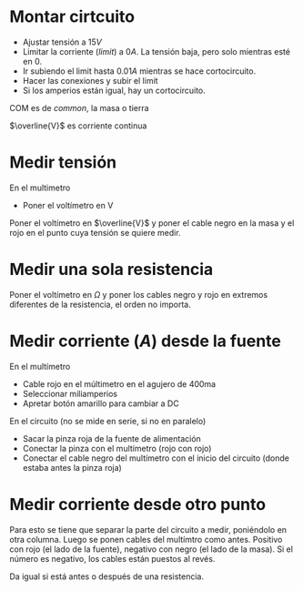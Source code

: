 
# Montar cirtcuito
- Ajustar tensión a 15$V$
- Limitar la corriente (*limit*) a 0$A$. La tensión baja, pero solo mientras esté en 0.
- Ir subiendo el limit hasta 0.01$A$ mientras se hace cortocircuito.
- Hacer las conexiones y subir el limit
- Si los amperios están igual, hay un cortocircuito.

COM es de *common*, la masa o tierra

$\overline{V}$ es corriente continua


# Medir tensión

En el multimetro
- Poner el voltímetro en V



Poner el voltímetro en $\overline{V}$ y poner el cable negro en la masa y el rojo en el punto cuya tensión se quiere medir.

# Medir una sola resistencia

Poner el voltímetro en $\Omega$ y poner los cables negro y rojo en extremos diferentes de la resistencia, el orden no importa.

# Medir corriente ($A$) desde la fuente

En el multímetro
- Cable rojo en el múltimetro en el agujero de 400ma
- Seleccionar miliamperios
- Apretar botón amarillo para cambiar a DC

En el circuito (no se mide en serie, si no en paralelo)
- Sacar la pinza roja de la fuente de alimentación
- Conectar la pinza con el multímetro (rojo con rojo)
- Conectar el cable negro del multímetro con el inicio del circuito (donde estaba antes la pinza roja)

# Medir corriente desde otro punto

Para esto se tiene que separar la parte del circuito a medir, poniéndolo en otra columna. Luego se ponen cables del multímtro como antes. Positivo con rojo (el lado de la fuente), negativo con negro (el lado de la masa). Si el número es negativo, los cables están puestos al revés.

Da igual si está antes o después de una resistencia.